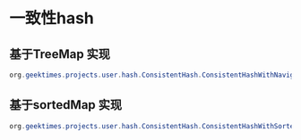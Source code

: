 # 一致性hash
## 基于TreeMap 实现
```java
org.geektimes.projects.user.hash.ConsistentHash.ConsistentHashWithNavigableMap
```

## 基于sortedMap 实现
 ```java
org.geektimes.projects.user.hash.ConsistentHash.ConsistentHashWithSortedMap
```
